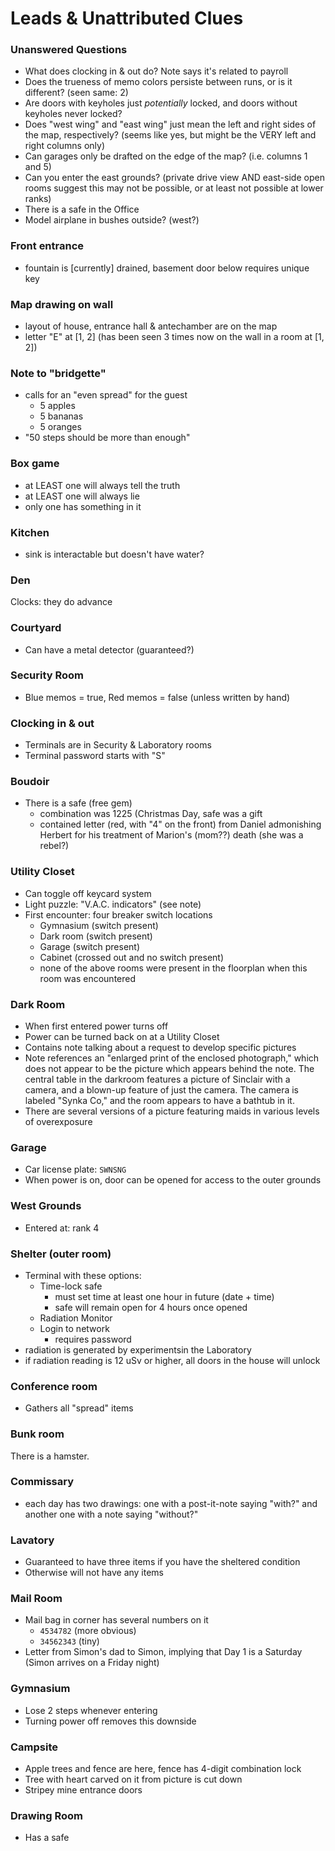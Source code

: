 # Leads & Unattributed Clues

### Unanswered Questions

- What does clocking in & out do? Note says it's related to payroll
- Does the trueness of memo colors persiste between runs, or is it different? (seen same: 2)
- Are doors with keyholes just _potentially_ locked, and doors without keyholes never locked?
- Does "west wing" and "east wing" just mean the left and right sides of the map, respectively? (seems like yes, but might be the VERY left and right columns only)
- Can garages only be drafted on the edge of the map? (i.e. columns 1 and 5)
- Can you enter the east grounds? (private drive view AND east-side open rooms suggest this may not be possible, or at least not possible at lower ranks)
- There is a safe in the Office
- Model airplane in bushes outside? (west?)

### Front entrance

- fountain is [currently] drained, basement door below requires unique key

### Map drawing on wall

- layout of house, entrance hall & antechamber are on the map
- letter "E" at [1, 2] (has been seen 3 times now on the wall in a room at [1, 2])

### Note to "bridgette"

- calls for an "even spread" for the guest
  - 5 apples
  - 5 bananas
  - 5 oranges
- "50 steps should be more than enough"

### Box game

- at LEAST one will always tell the truth
- at LEAST one will always lie
- only one has something in it

### Kitchen

- sink is interactable but doesn't have water?

### Den

Clocks: they do advance

### Courtyard

- Can have a metal detector (guaranteed?)

### Security Room

- Blue memos = true, Red memos = false (unless written by hand)

### Clocking in & out

- Terminals are in Security & Laboratory rooms
- Terminal password starts with "S"

### Boudoir

- There is a safe (free gem)
  - combination was 1225 (Christmas Day, safe was a gift
  - contained letter (red, with "4" on the front) from Daniel admonishing Herbert for his treatment of Marion's (mom??) death (she was a rebel?)

### Utility Closet

- Can toggle off keycard system
- Light puzzle: "V.A.C. indicators" (see note)
- First encounter: four breaker switch locations
  - Gymnasium (switch present)
  - Dark room (switch present)
  - Garage (switch present)
  - Cabinet (crossed out and no switch present)
  - none of the above rooms were present in the floorplan when this room was encountered

### Dark Room

- When first entered power turns off
- Power can be turned back on at a Utility Closet
- Contains note talking about a request to develop specific pictures
- Note references an "enlarged print of the enclosed photograph," which does not appear to be the picture which appears behind the note. The central table in the darkroom features a picture of Sinclair with a camera, and a blown-up feature of just the camera. The camera is labeled "Synka Co," and the room appears to have a bathtub in it.
- There are several versions of a picture featuring maids in various levels of overexposure

### Garage

- Car license plate: `SWNSNG`
- When power is on, door can be opened for access to the outer grounds

### West Grounds

- Entered at: rank 4

### Shelter (outer room)

- Terminal with these options:
  - Time-lock safe
    - must set time at least one hour in future (date + time)
    - safe will remain open for 4 hours once opened
  - Radiation Monitor
  - Login to network
    - requires password
- radiation is generated by experimentsin the Laboratory
- if radiation reading is 12 uSv or higher, all doors in the house will unlock

### Conference room

- Gathers all "spread" items

### Bunk room

There is a hamster.

### Commissary

- each day has two drawings: one with a post-it-note saying "with?" and another one with a note saying "without?"

### Lavatory

- Guaranteed to have three items if you have the sheltered condition
- Otherwise will not have any items

### Mail Room

- Mail bag in corner has several numbers on it
  - `4534782` (more obvious)
  - `34562343` (tiny)
- Letter from Simon's dad to Simon, implying that Day 1 is a Saturday (Simon arrives on a Friday night)

### Gymnasium

- Lose 2 steps whenever entering
- Turning power off removes this downside

### Campsite

- Apple trees and fence are here, fence has 4-digit combination lock
- Tree with heart carved on it from picture is cut down
- Stripey mine entrance doors

### Drawing Room

- Has a safe
